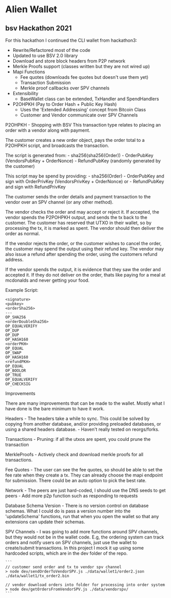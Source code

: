 

# Alien Wallet
## bsv Hackathon 2021

For this hackathon I continued the CLI wallet from hackathon3:

- Rewrite/Refactored most of the code
- Updated to use BSV 2.0 library
- Download and store block headers from P2P network
- Merkle Proofs support (classes written but they are not wired up)
- Mapi Functions
    - Fee quotes (downloads fee quotes but doesn't use them yet)
    - Transaction Submission
    - Merkle proof callbacks over SPV channels
- Extensibility
    - BaseWallet class can be extended, TxHandler and SpendHandlers
- P2OHPKH (Pay to Order Hash + Public Key Hash)
    - Uses the 'Extended Addressing' concept from Bitcoin Class
    - Customer and Vendor communicate over SPV Channels

P2OHPKH - Shopping with BSV
This transaction type relates to placing an order with a vendor along with payment.

The customer creates a new order object, pays the order total to a P2OHPKH 
script, and broadcasts the transaction.

The script is generated from:
    - sha256(sha256(Order))
    - OrderPubKey (VendorsPubKey + OrderNonce)
    - RefundPubKey (randomly generated by the customer)

This script may be spend by providing:
    - sha256(Order)
    - OrderPubKey and sign with OrderPrivKey (VendorsPrivKey + OrderNonce)
    or
    - RefundPubKey and sign with RefundPrivKey

The customer sends the order details and payment transaction to the vendor over an 
SPV channel (or any other method).

The vendor checks the order and may accept or reject it.
If accepted, the vendor spends the P2POHPKH output, and sends the tx back to the customer.
The customer has reserved that UTXO in their wallet, so by processing the tx, it is 
marked as spent. The vendor should then deliver the order as normal.

If the vendor rejects the order, or the customer wishes to cancel the order,
the customer may spend the output using their refund key. The vendor may also issue
a refund after spending the order, using the customers refund address.

If the vendor spends the output, it is evidence that they saw the order and accepted it.
If they do not deliver on the order, thats like paying for a meal at mcdonalds 
and never getting your food.


Example Script:

```
<signature>
<pubkey>
<orderSha256>
---
OP_SHA256
<orderDoubleSha256>
OP_EQUALVERIFY
OP_DUP
OP_DUP
OP_HASH160
<orderPKH>
OP_EQUAL
OP_SWAP
OP_HASH160
<refundPKH>
OP_EQUAL
OP_BOOLOR
OP_TRUE
OP_EQUALVERIFY
OP_CHECKSIG
```

Improvements

There are many improvements that can be made to the wallet.
Mostly what I have done is the bare minimum to have it work.

Headers
    - The headers take a while to sync. This could be solved by copying from another database, 
        and/or providing preloaded databases, or using a shared headers database.
    - Haven't really tested on reorgs/forks.

Transactions
    - Pruning: if all the utxos are spent, you could prune the transaction

MerkleProofs
    - Actively check and download merkle proofs for all transactions.

Fee Quotes
    - The user can see the fee quotes, so should be able to set the fee rate when they create a tx.
      They can already choose the mapi endpoint for submission. There could be an auto option to pick
      the best rate.

Network
    - The peers are just hard-coded, I should use the DNS seeds to get peers
    - Add more p2p function such as responding to requests

Database Schema Version
    - There is no version control on database schemas. What I could do is pass a version
        number into the 'updateSchema' functions, run that when you open the wallet so 
        that any extensions can update their schemas.

SPV Channels
    - I was going to add more functions around SPV channels, but they would not be in the wallet code.
      E.g, the ordering system can track orders and notify users on SPV channels, just use the wallet 
      to create/submit transactions. 
      In this project I mock it up using some hardcoded scripts, which are in the dev folder of the repo.

    ```
    // customer send order and tx to vendor spv channel
    > node dev/sendOrderToVendorSPV.js ./data/wallet1/order2.json ./data/wallet1/tx_order2.bin

    // vendor download orders into folder for processing into order system 
    > node dev/getOrdersFromVendorSPV.js ./data/vendorspv/
    ```
